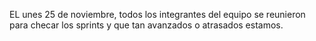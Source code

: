 EL unes 25 de noviembre, todos los integrantes del equipo se reunieron para checar los sprints y que tan avanzados o atrasados estamos. 